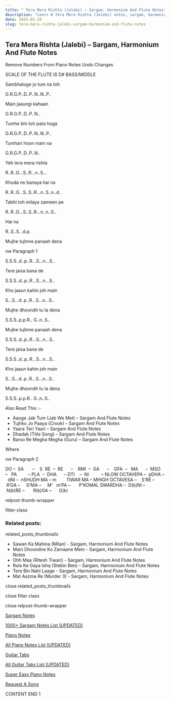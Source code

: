 ```yaml
---
title: " Tera Mera Rishta (Jalebi) – Sargam, Harmonium And Flute Notes"
description: "Learn # Tera Mera Rishta (Jalebi) notes, sargam, harmonium notations and flute notes. Easy step-by-step tutorial for beginners."
date: 2025-05-19
slug: tera-mera-rishta-jalebi-sargam-harmonium-and-flute-notes
---
```


## Tera Mera Rishta (Jalebi) – Sargam, Harmonium And Flute Notes

Remove Numbers From Piano Notes
Undo Changes

SCALE OF THE FLUTE IS D# BASS/MIDDLE

Sambhaloge jo tum na toh

G.R.G.P..D..P..N..N..P..

Main jaaungi kahaan

G.R.G.P..D..P..N..

Tumhe bhi toh pata hoga

G.R.G.P..D..P..N..N..P..

Tumhari hoon main na

G.R.G.P..D..P..N..

Yeh tera mera rishta

R..R..G…S..R…n..S…

Khuda ne banaya hai na

R..R..G…S..S..R…n..S..n..d..

Tabhi toh milaya zameen pe

R..R..G…S..S..R…n..n..S..

Hai na

R..S..S…d.p.

Mujhe tujhme panaah dena

nw Paragraph 1

S.S.S..d..p..R…S…n…S..

Tere jaisa bana de

S.S.S..d..p..R…S…n…S..

Kho jaaun kahin joh main

S…S…d..p..R…S…n…S..

Mujhe dhoondh tu la dena

S.S.S..p.p.R.. G..n..S..

Mujhe tujhme panaah dena

S.S.S..d..p..R…S…n…S..

Tere jaisa bana de

S.S.S..d..p..R…S…n…S..

Kho jaaun kahin joh main

S…S…d..p..R…S…n…S..

Mujhe dhoondh tu la dena

S.S.S..p.p.R.. G..n..S..

Also Read This :-

- Aaoge Jab Tum (Jab We Met) – Sargam And Flute Notes
- Tujhko Jo Paaya (Crook) – Sargam And Flute Notes
- Yaara Teri Yaari – Sargam And Flute Notes
- Dhadak (Title Song) – Sargam And Flute Notes
- Barso Re Megha Megha (Guru) – Sargam And Flute Notes

Where

nw Paragraph 2

DO –  SA       –    S  RE  –  RE      –    RMI  –  GA      –    GFA  –   MA      –  MSO  –   PA         – PLA  –  DHA      – DTI    –  NI          – NLOW OCTAVEPA –  pDHA –  dNI –  nSHUDH MA – m        TIWAR MA – MHIGH OCTAVESA –    S’RE –     R’GA –     G’MA –     M’   m’PA –       P’KOMAL SWARDHA –  D(k)NI –       N(k)RE –       R(k)GA –      G(k)

relpost-thumb-wrapper

filter-class

### Related posts:

related_posts_thumbnails

- Sawan Ka Mahina (Milan) - Sargam, Harmonium And Flute Notes
- Main Dhoondne Ko Zamaane Mein - Sargam, Harmonium And Flute Notes
- Ohh Maa (Ritesh Tiwari) - Sargam, Harmonium And Flute Notes
- Rula Ke Gaya Ishq (Stebin Ben) - Sargam, Harmonium And Flute Notes
- Tere Bin Nahi Laage - Sargam, Harmonium And Flute Notes
- Mat Aazma Re (Murder 3) - Sargam, Harmonium And Flute Notes

close related_posts_thumbnails

close filter class

close relpost-thumb-wrapper

[Sargam Notes](/sargam-notes.html)

[1000+ Sargam Notes List (UPDATED)](/all-songs-list-sargam-notes.html)

[Piano Notes](/piano-notes.html)

[All Piano Notes List (UPDATED)](/all-songs-list-piano-notes.html)

[Guitar Tabs](/guitar-tabs.html)

[All Guitar Tabs List (UPDATED)](/all-songs-list-guitar-tabs.html)

[Super Easy Piano Notes](https://studywall.in/)

[Request A Song](/request-a-song.html)

CONTENT END 1
